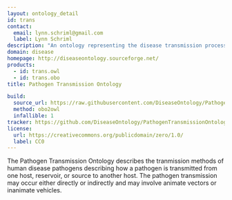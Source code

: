 ```yaml
---
layout: ontology_detail
id: trans
contact:
  email: lynn.schriml@gmail.com
  label: Lynn Schriml
description: "An ontology representing the disease transmission process during which the pathogen is transmitted directly or indirectly from its natural reservoir, a susceptible host or source to a new host."
domain: disease
homepage: http://diseaseontology.sourceforge.net/
products:
  - id: trans.owl
  - id: trans.obo
title: Pathogen Transmission Ontology

build:
  source_url: https://raw.githubusercontent.com/DiseaseOntology/PathogenTransmissionOntology/master/src/ontology/trans.obo
  method: obo2owl
  infallible: 1
tracker: https://github.com/DiseaseOntology/PathogenTransmissionOntology/issues
license:
  url: https://creativecommons.org/publicdomain/zero/1.0/
  label: CC0
---
```


The Pathogen Transmission Ontology describes the tranmission methods of human disease pathogens describing how a pathogen is transmitted from one host, reservoir, or source to another host. The pathogen transmission may occur either directly or indirectly and may involve animate vectors or inanimate vehicles.
